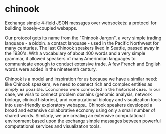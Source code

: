 # chinook
Exchange simple 4-field JSON messages over websockets: a protocol for building loosely-coupled webapps.

Our protocol gets its name from the "Chinook Jargon", a very simple trading language - a pidgin, a contact language - used in the Pacific Northwest for many centuries. The last Chinook speakers lived in Seattle, passed away in the 1930's.  With a vocabulary of about 400 words and a very simple grammar, it allowed speakers of many Amerindian languages to communicate enough to conduct extensive trade.  A few French and English words were added in the nineteenth century.  

Chinook is a model and inspiration for us because we have a similar need:   like Chinook speakers, we need to connect rich and complex entities as simply as possible.  Economies were connected in the historical case.  In our case, we wish to connect  problem domains (genomic analysis, network biology, clinical histories), and computational biology and visualization tools into user-friendly exploratory webapps..  Chinook speakers developed a broad and extensive collaborative economy using only a small number of shared words. Similarly, we are creating an extensive computational environment based upon the exchange simple messages between powerful computational services and visualization tools.
